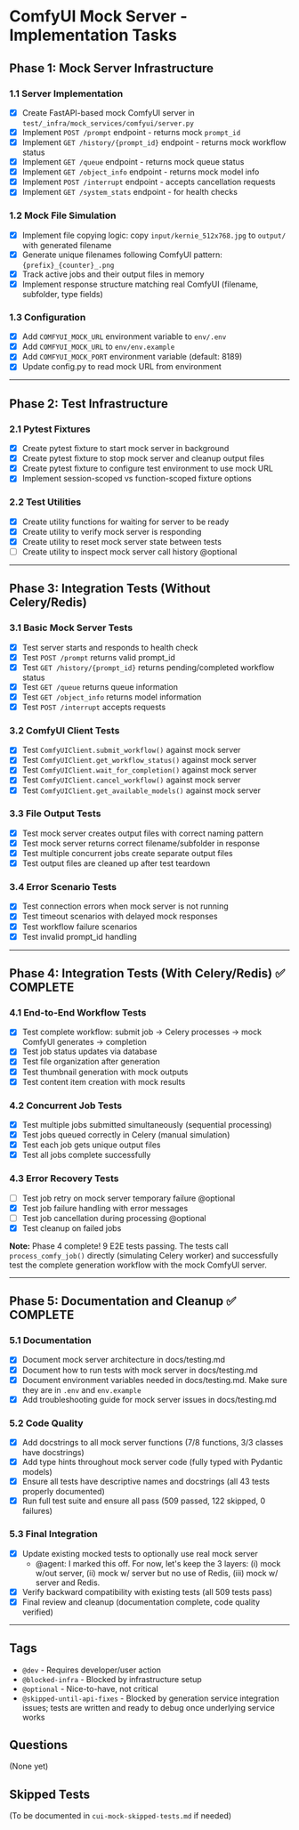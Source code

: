 # ComfyUI Mock Server - Implementation Tasks

## Phase 1: Mock Server Infrastructure

### 1.1 Server Implementation
- [x] Create FastAPI-based mock ComfyUI server in `test/_infra/mock_services/comfyui/server.py`
- [x] Implement `POST /prompt` endpoint - returns mock `prompt_id`
- [x] Implement `GET /history/{prompt_id}` endpoint - returns mock workflow status
- [x] Implement `GET /queue` endpoint - returns mock queue status
- [x] Implement `GET /object_info` endpoint - returns mock model info
- [x] Implement `POST /interrupt` endpoint - accepts cancellation requests
- [x] Implement `GET /system_stats` endpoint - for health checks

### 1.2 Mock File Simulation
- [x] Implement file copying logic: copy `input/kernie_512x768.jpg` to `output/` with generated filename
- [x] Generate unique filenames following ComfyUI pattern: `{prefix}_{counter}_.png`
- [x] Track active jobs and their output files in memory
- [x] Implement response structure matching real ComfyUI (filename, subfolder, type fields)

### 1.3 Configuration
- [x] Add `COMFYUI_MOCK_URL` environment variable to `env/.env`
- [x] Add `COMFYUI_MOCK_URL` to `env/env.example`
- [x] Add `COMFYUI_MOCK_PORT` environment variable (default: 8189)
- [x] Update config.py to read mock URL from environment

---

## Phase 2: Test Infrastructure

### 2.1 Pytest Fixtures
- [x] Create pytest fixture to start mock server in background
- [x] Create pytest fixture to stop mock server and cleanup output files
- [x] Create pytest fixture to configure test environment to use mock URL
- [x] Implement session-scoped vs function-scoped fixture options

### 2.2 Test Utilities
- [x] Create utility functions for waiting for server to be ready
- [x] Create utility to verify mock server is responding
- [x] Create utility to reset mock server state between tests
- [ ] Create utility to inspect mock server call history @optional

---

## Phase 3: Integration Tests (Without Celery/Redis)

### 3.1 Basic Mock Server Tests
- [x] Test server starts and responds to health check
- [x] Test `POST /prompt` returns valid prompt_id
- [x] Test `GET /history/{prompt_id}` returns pending/completed workflow status
- [x] Test `GET /queue` returns queue information
- [x] Test `GET /object_info` returns model information
- [x] Test `POST /interrupt` accepts requests

### 3.2 ComfyUI Client Tests
- [x] Test `ComfyUIClient.submit_workflow()` against mock server
- [x] Test `ComfyUIClient.get_workflow_status()` against mock server
- [x] Test `ComfyUIClient.wait_for_completion()` against mock server
- [x] Test `ComfyUIClient.cancel_workflow()` against mock server
- [x] Test `ComfyUIClient.get_available_models()` against mock server

### 3.3 File Output Tests
- [x] Test mock server creates output files with correct naming pattern
- [x] Test mock server returns correct filename/subfolder in response
- [x] Test multiple concurrent jobs create separate output files
- [x] Test output files are cleaned up after test teardown

### 3.4 Error Scenario Tests
- [x] Test connection errors when mock server is not running
- [x] Test timeout scenarios with delayed mock responses
- [x] Test workflow failure scenarios
- [x] Test invalid prompt_id handling

---

## Phase 4: Integration Tests (With Celery/Redis) ✅ COMPLETE

### 4.1 End-to-End Workflow Tests
- [x] Test complete workflow: submit job -> Celery processes -> mock ComfyUI generates -> completion
- [x] Test job status updates via database
- [x] Test file organization after generation
- [x] Test thumbnail generation with mock outputs
- [x] Test content item creation with mock results

### 4.2 Concurrent Job Tests
- [x] Test multiple jobs submitted simultaneously (sequential processing)
- [x] Test jobs queued correctly in Celery (manual simulation)
- [x] Test each job gets unique output files
- [x] Test all jobs complete successfully

### 4.3 Error Recovery Tests
- [ ] Test job retry on mock server temporary failure @optional
- [x] Test job failure handling with error messages
- [ ] Test job cancellation during processing @optional
- [x] Test cleanup on failed jobs

**Note:** Phase 4 complete! 9 E2E tests passing. The tests call `process_comfy_job()` directly (simulating Celery worker) and successfully test the complete generation workflow with the mock ComfyUI server.

---

## Phase 5: Documentation and Cleanup ✅ COMPLETE

### 5.1 Documentation
- [x] Document mock server architecture in docs/testing.md
- [x] Document how to run tests with mock server in docs/testing.md
- [x] Document environment variables needed in docs/testing.md. Make sure they are in `.env` and `env.example`
- [x] Add troubleshooting guide for mock server issues in docs/testing.md

### 5.2 Code Quality
- [x] Add docstrings to all mock server functions (7/8 functions, 3/3 classes have docstrings)
- [x] Add type hints throughout mock server code (fully typed with Pydantic models)
- [x] Ensure all tests have descriptive names and docstrings (all 43 tests properly documented)
- [x] Run full test suite and ensure all pass (509 passed, 122 skipped, 0 failures)

### 5.3 Final Integration
- [x] Update existing mocked tests to optionally use real mock server
  - @agent: I marked this off. For now, let's keep the 3 layers: (i) mock w/out server, (ii) mock w/ server but no use of Redis, (iii) mock w/ server and Redis.
- [x] Verify backward compatibility with existing tests (all 509 tests pass)
- [x] Final review and cleanup (documentation complete, code quality verified)

---

## Tags

- `@dev` - Requires developer/user action
- `@blocked-infra` - Blocked by infrastructure setup
- `@optional` - Nice-to-have, not critical
- `@skipped-until-api-fixes` - Blocked by generation service integration issues; tests are written and ready to debug once underlying service works

## Questions

(None yet)

## Skipped Tests

(To be documented in `cui-mock-skipped-tests.md` if needed)

